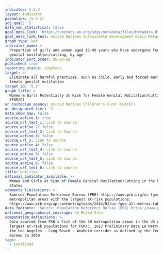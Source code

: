 ```yaml
---
indicator: 5.3.2
layout: indicator
permalink: /5-3-2/
sdg_goal: '5'
data_non_statistical: false
goal_meta_link: 'https://unstats.un.org/sdgs/metadata/files/Metadata-05-03-02.pdf'
goal_meta_link_text: United Nations Sustainable Development Goals Metadata (PDF 206 KB)
graph_type: bar
indicator_name: >-
  Proportion of girls and women aged 15-49 years who have undergone female
  genital mutilation/cutting, by age
indicator_sort_order: 05-03-02
published: true
reporting_status: complete
target: >-
  Eliminate all harmful practices, such as child, early and forced marriage and
  female genital mutilation
target_id: '5.3'
graph_title: >-
  Women & Girls Potentially at Risk for Female Genital Mutilation/Cutting
  (FGM/C)
un_custodian_agency: United Nations Children's Fund (UNICEF)
un_designated_tier: '2'
data_show_map: false
source_active_1: true
source_url_text_1: Link to source
source_active_2: false
source_url_text_2: Link to Source
source_active_3: false
source_url_3: Link to source
source_active_4: false
source_url_text_4: Link to source
source_active_5: false
source_url_text_5: Link to source
source_active_6: false
source_url_text_6: Link to source
title: Untitled
national_indicator_available: >-
  Women and Girls at Risk of Female Genital Mutilation/Cutting in the United
  States
comments_limitations: >-
  Source: Population Reference Bureau (PRB) https://www.prb.org/us-fgmc/; 50
  metropolitan areas with the largest at-risk populations:
  https://www.prb.org/wp-content/uploads/2016/02/us-fgmc-all-metros-table.pdf
data_footnote: 'Source: Population Reference Bureau (PRB) https://www.prb.org/us-fgmc/'
national_geographical_coverage: LA Metro Area
computation_definitions: >-
  Data sourced from PRB's list of the 50 metropolitan areas in the US with the
  largest at-risk populations for FGM/C, 2013 Preliminary Data LA Metro Area is
  the Los Angeles - Long Beach - Anaheim corridor as defined by the Census
  Bureau in 2010
tags:
  - Localized
---
```

